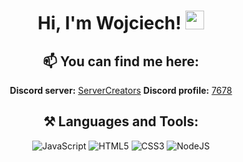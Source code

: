 <div align="center">
<h1>Hi, I'm Wojciech! <img width="30px" src="https://raw.githubusercontent.com/iampavangandhi/iampavangandhi/master/gifs/Hi.gif"></h1>

<h2>📫 You can find me here:</h2>

  <b>Discord server:</b> <a href="discord.gg/servercreators">ServerCreators</a>
  <b>Discord profile:</b> <a href="https://discord.com/channels/@me/329082766677377024">7678</a>

<h2>⚒ Languages and Tools:</h2>

![JavaScript](https://img.shields.io/badge/-JavaScript-black?style=flat&logo=javascript) 
![HTML5](https://img.shields.io/badge/-HTML-black?style=flat&logo=HTML5) 
![CSS3](https://img.shields.io/badge/-CSS-black?style=flat&logo=CSS3)
![NodeJS](https://img.shields.io/badge/-NodeJS-black?style=flat&logo=Node.js)

